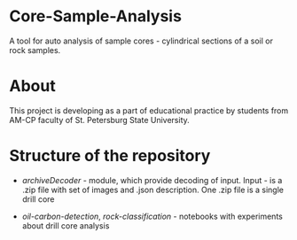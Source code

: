 # Core-Sample-Analysis
A tool for auto analysis of sample cores - cylindrical sections of a soil or rock samples.

# About
This project is developing as a part of educational practice by students from AM-CP faculty of St. Petersburg State University.

# Structure of the repository
- _archiveDecoder_ - module, which provide decoding of input. Input - is a .zip file with set of images and .json description. One .zip file is a single drill core

- _oil-carbon-detection_, _rock-classification_ - notebooks with experiments about drill core analysis
